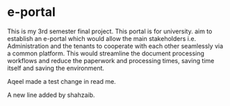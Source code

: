 # e-portal
This is my 3rd semester final project. This portal is for university.
aim to establish an e-portal which would allow the main stakeholders i.e.
Administration and the tenants to cooperate with each other seamlessly via a common platform. 
This would streamline the document processing workflows and reduce the paperwork and 
processing times, saving time itself and saving the environment.

Aqeel made a test change in read me.

A new line added by shahzaib.
